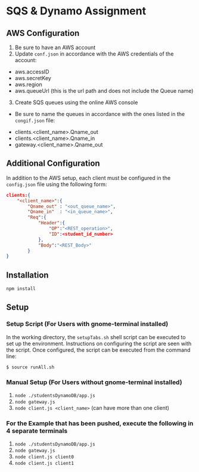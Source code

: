 # SQS & Dynamo Assignment


## AWS Configuration
1. Be sure to have an AWS account
2. Update `conf.json` in accordance with the AWS credentials of the account:
- aws.accessID
- aws.secretKey
- aws.region
- aws.queueUrl (this is the url path and does not include the Queue name)
3. Create SQS queues using the online AWS console
* Be sure to name the queues in accordance with the ones listed in the `congif.json` file:
- clients.<client_name>.Qname_out
- clients.<client_name>.Qname_in
- gateway.<client_name>.Qname_out

## Additional Configuration
In addition to the AWS setup, each client must be configured in the `config.json` file using the following form:
```JSON
clients:{
	"<client_name>":{
		"Qname_out"	: "<out_queue_name>",
		"Qname_in"	: "<in_queue_name>",
		"Req":{
			"Header":{
				"OP":"<REST_operation>",
				"ID":<student_id_number>			
			},
			"Body":"<REST_Body>"	
		}
}
```


## Installation

`npm install`

## Setup 

### Setup Script (For Users with gnome-terminal installed)
In the working directory, the `setupTabs.sh` shell script can be executed to set up the environment.  Instructions on configuring the script are seen with the script.  Once configured, the script can be executed from the command line:

`$ source runAll.sh`

### Manual Setup (For Users without gnome-terminal installed)
1. `node ./studentsDynamoDB/app.js`
2. `node gateway.js`
3. `node client.js <client_name>` (can have more than one client)

### For the Example that has been pushed, execute the following in 4 separate terminals
1. `node ./studentsDynamoDB/app.js`
2. `node gateway.js`
3. `node client.js client0`
4. `node client.js client1`


